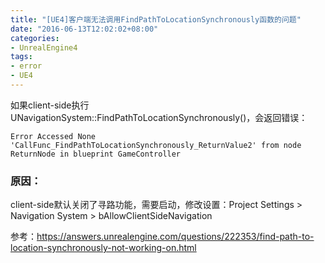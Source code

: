 ```yaml
---
title: "[UE4]客户端无法调用FindPathToLocationSynchronously函数的问题"
date: "2016-06-13T12:02:02+08:00"
categories:
- UnrealEngine4
tags:
- error
- UE4
---
```


如果client-side执行UNavigationSystem::FindPathToLocationSynchronously()，会返回错误：

    Error Accessed None 'CallFunc_FindPathToLocationSynchronously_ReturnValue2' from node ReturnNode in blueprint GameController

### 原因：
client-side默认关闭了寻路功能，需要启动，修改设置：Project Settings > Navigation System > bAllowClientSideNavigation

参考：https://answers.unrealengine.com/questions/222353/find-path-to-location-synchronously-not-working-on.html
